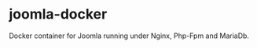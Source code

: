 joomla-docker
=============

Docker container for Joomla running under Nginx, Php-Fpm and MariaDb. 
